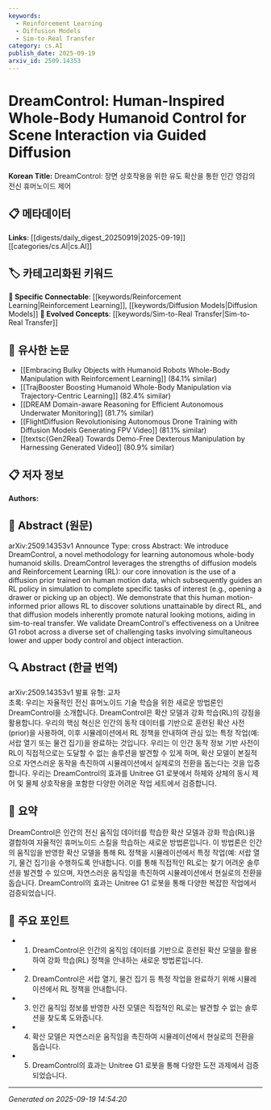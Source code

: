 ```yaml
---
keywords:
  - Reinforcement Learning
  - Diffusion Models
  - Sim-to-Real Transfer
category: cs.AI
publish_date: 2025-09-19
arxiv_id: 2509.14353
---
```


<!-- KEYWORD_LINKING_METADATA:
{
  "processed_timestamp": "2025-09-22 21:47:14.910943",
  "vocabulary_version": "1.0",
  "selected_keywords": [
    "Reinforcement Learning",
    "Diffusion Models",
    "Sim-to-Real Transfer"
  ],
  "rejected_keywords": [
    "Human Motion Data"
  ],
  "similarity_scores": {
    "Reinforcement Learning": 0.9,
    "Diffusion Models": 0.88,
    "Sim-to-Real Transfer": 0.8
  },
  "extraction_method": "AI_prompt_based",
  "budget_applied": true
}
-->


# DreamControl: Human-Inspired Whole-Body Humanoid Control for Scene Interaction via Guided Diffusion

**Korean Title:** DreamControl: 장면 상호작용을 위한 유도 확산을 통한 인간 영감의 전신 휴머노이드 제어

## 📋 메타데이터

**Links**: [[digests/daily_digest_20250919|2025-09-19]]   [[categories/cs.AI|cs.AI]]

## 🏷️ 카테고리화된 키워드
**🔗 Specific Connectable**: [[keywords/Reinforcement Learning|Reinforcement Learning]], [[keywords/Diffusion Models|Diffusion Models]]
**🚀 Evolved Concepts**: [[keywords/Sim-to-Real Transfer|Sim-to-Real Transfer]]

## 🔗 유사한 논문
- [[Embracing Bulky Objects with Humanoid Robots Whole-Body Manipulation with Reinforcement Learning]] (84.1% similar)
- [[TrajBooster Boosting Humanoid Whole-Body Manipulation via Trajectory-Centric Learning]] (82.4% similar)
- [[DREAM Domain-aware Reasoning for Efficient Autonomous Underwater Monitoring]] (81.7% similar)
- [[FlightDiffusion Revolutionising Autonomous Drone Training with Diffusion Models Generating FPV Video]] (81.1% similar)
- [[textsc{Gen2Real} Towards Demo-Free Dexterous Manipulation by Harnessing Generated Video]] (80.9% similar)

## 📋 저자 정보

**Authors:** 

## 📄 Abstract (원문)

arXiv:2509.14353v1 Announce Type: cross 
Abstract: We introduce DreamControl, a novel methodology for learning autonomous whole-body humanoid skills. DreamControl leverages the strengths of diffusion models and Reinforcement Learning (RL): our core innovation is the use of a diffusion prior trained on human motion data, which subsequently guides an RL policy in simulation to complete specific tasks of interest (e.g., opening a drawer or picking up an object). We demonstrate that this human motion-informed prior allows RL to discover solutions unattainable by direct RL, and that diffusion models inherently promote natural looking motions, aiding in sim-to-real transfer. We validate DreamControl's effectiveness on a Unitree G1 robot across a diverse set of challenging tasks involving simultaneous lower and upper body control and object interaction.

## 🔍 Abstract (한글 번역)

arXiv:2509.14353v1 발표 유형: 교차  
초록: 우리는 자율적인 전신 휴머노이드 기술 학습을 위한 새로운 방법론인 DreamControl을 소개합니다. DreamControl은 확산 모델과 강화 학습(RL)의 강점을 활용합니다. 우리의 핵심 혁신은 인간의 동작 데이터를 기반으로 훈련된 확산 사전(prior)을 사용하여, 이후 시뮬레이션에서 RL 정책을 안내하여 관심 있는 특정 작업(예: 서랍 열기 또는 물건 집기)을 완료하는 것입니다. 우리는 이 인간 동작 정보 기반 사전이 RL이 직접적으로는 도달할 수 없는 솔루션을 발견할 수 있게 하며, 확산 모델이 본질적으로 자연스러운 동작을 촉진하여 시뮬레이션에서 실제로의 전환을 돕는다는 것을 입증합니다. 우리는 DreamControl의 효과를 Unitree G1 로봇에서 하체와 상체의 동시 제어 및 물체 상호작용을 포함한 다양한 어려운 작업 세트에서 검증합니다.

## 📝 요약

DreamControl은 인간의 전신 움직임 데이터를 학습한 확산 모델과 강화 학습(RL)을 결합하여 자율적인 휴머노이드 스킬을 학습하는 새로운 방법론입니다. 이 방법론은 인간의 움직임을 반영한 확산 모델을 통해 RL 정책을 시뮬레이션에서 특정 작업(예: 서랍 열기, 물건 집기)을 수행하도록 안내합니다. 이를 통해 직접적인 RL로는 찾기 어려운 솔루션을 발견할 수 있으며, 자연스러운 움직임을 촉진하여 시뮬레이션에서 현실로의 전환을 돕습니다. DreamControl의 효과는 Unitree G1 로봇을 통해 다양한 복잡한 작업에서 검증되었습니다.

## 🎯 주요 포인트

- 1. DreamControl은 인간의 움직임 데이터를 기반으로 훈련된 확산 모델을 활용하여 강화 학습(RL) 정책을 안내하는 새로운 방법론입니다.

- 2. DreamControl은 서랍 열기, 물건 집기 등 특정 작업을 완료하기 위해 시뮬레이션에서 RL 정책을 안내합니다.

- 3. 인간 움직임 정보를 반영한 사전 모델은 직접적인 RL로는 발견할 수 없는 솔루션을 찾도록 도와줍니다.

- 4. 확산 모델은 자연스러운 움직임을 촉진하여 시뮬레이션에서 현실로의 전환을 돕습니다.

- 5. DreamControl의 효과는 Unitree G1 로봇을 통해 다양한 도전 과제에서 검증되었습니다.

---

*Generated on 2025-09-19 14:54:20*